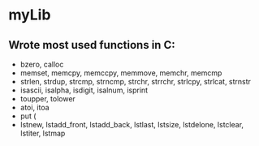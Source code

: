 # myLib

## Wrote most used functions in C:
 
* bzero, calloc
* memset, memcpy, memccpy, memmove, memchr, memcmp
* strlen, strdup, strcmp, strncmp, strchr, strrchr, strlcpy, strlcat, strnstr
* isascii, isalpha, isdigit, isalnum, isprint
* toupper, tolower
* atoi, itoa
* put (
* lstnew, lstadd_front, lstadd_back, lstlast, lstsize, lstdelone, lstclear, lstiter, lstmap
